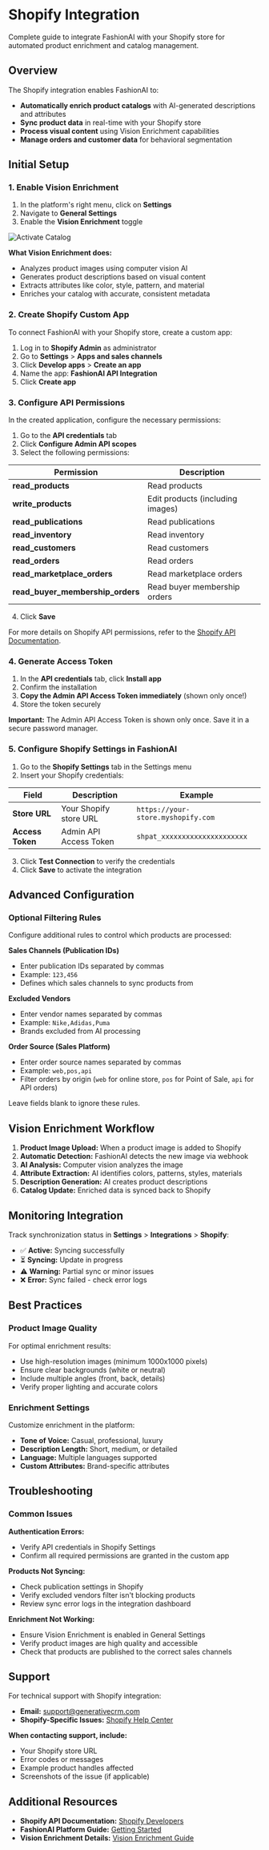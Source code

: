 # Shopify Integration

Complete guide to integrate FashionAI with your Shopify store for automated product enrichment and catalog management.

## Overview

The Shopify integration enables FashionAI to:

- **Automatically enrich product catalogs** with AI-generated descriptions and attributes
- **Sync product data** in real-time with your Shopify store
- **Process visual content** using Vision Enrichment capabilities
- **Manage orders and customer data** for behavioral segmentation

## Initial Setup

### 1. Enable Vision Enrichment

1. In the platform's right menu, click on **Settings**
2. Navigate to **General Settings**
3. Enable the **Vision Enrichment** toggle

![Activate Catalog](/img/activate-catalog.png)

**What Vision Enrichment does:**
- Analyzes product images using computer vision AI
- Generates product descriptions based on visual content
- Extracts attributes like color, style, pattern, and material
- Enriches your catalog with accurate, consistent metadata

### 2. Create Shopify Custom App

To connect FashionAI with your Shopify store, create a custom app:

1. Log in to **Shopify Admin** as administrator
2. Go to **Settings** > **Apps and sales channels**
3. Click **Develop apps** > **Create an app**
4. Name the app: **FashionAI API Integration**
5. Click **Create app**

### 3. Configure API Permissions

In the created application, configure the necessary permissions:

1. Go to the **API credentials** tab
2. Click **Configure Admin API scopes**
3. Select the following permissions:

| Permission | Description |
|---------|-------------|
| **read_products** | Read products |
| **write_products** | Edit products (including images) |
| **read_publications** | Read publications |
| **read_inventory** | Read inventory |
| **read_customers** | Read customers |
| **read_orders** | Read orders |
| **read_marketplace_orders** | Read marketplace orders |
| **read_buyer_membership_orders** | Read buyer membership orders |

4. Click **Save**

For more details on Shopify API permissions, refer to the [Shopify API Documentation](https://shopify.dev/docs/api/admin-rest).

### 4. Generate Access Token

1. In the **API credentials** tab, click **Install app**
2. Confirm the installation
3. **Copy the Admin API Access Token immediately** (shown only once!)
4. Store the token securely

**Important:** The Admin API Access Token is shown only once. Save it in a secure password manager.

### 5. Configure Shopify Settings in FashionAI

1. Go to the **Shopify Settings** tab in the Settings menu
2. Insert your Shopify credentials:

| Field | Description | Example |
|-------|-------------|---------|
| **Store URL** | Your Shopify store URL | `https://your-store.myshopify.com` |
| **Access Token** | Admin API Access Token | `shpat_xxxxxxxxxxxxxxxxxxxxx` |

3. Click **Test Connection** to verify the credentials
4. Click **Save** to activate the integration

## Advanced Configuration

### Optional Filtering Rules

Configure additional rules to control which products are processed:

**Sales Channels (Publication IDs)**
- Enter publication IDs separated by commas
- Example: `123,456`
- Defines which sales channels to sync products from

**Excluded Vendors**
- Enter vendor names separated by commas
- Example: `Nike,Adidas,Puma`
- Brands excluded from AI processing

**Order Source (Sales Platform)**
- Enter order source names separated by commas
- Example: `web,pos,api`
- Filter orders by origin (`web` for online store, `pos` for Point of Sale, `api` for API orders)

Leave fields blank to ignore these rules.

## Vision Enrichment Workflow

1. **Product Image Upload:** When a product image is added to Shopify
2. **Automatic Detection:** FashionAI detects the new image via webhook
3. **AI Analysis:** Computer vision analyzes the image
4. **Attribute Extraction:** AI identifies colors, patterns, styles, materials
5. **Description Generation:** AI creates product descriptions
6. **Catalog Update:** Enriched data is synced back to Shopify

## Monitoring Integration

Track synchronization status in **Settings** > **Integrations** > **Shopify**:

- ✅ **Active:** Syncing successfully
- ⏳ **Syncing:** Update in progress
- ⚠️ **Warning:** Partial sync or minor issues
- ❌ **Error:** Sync failed - check error logs

## Best Practices

### Product Image Quality

For optimal enrichment results:

- Use high-resolution images (minimum 1000x1000 pixels)
- Ensure clear backgrounds (white or neutral)
- Include multiple angles (front, back, details)
- Verify proper lighting and accurate colors

### Enrichment Settings

Customize enrichment in the platform:

- **Tone of Voice:** Casual, professional, luxury
- **Description Length:** Short, medium, or detailed
- **Language:** Multiple languages supported
- **Custom Attributes:** Brand-specific attributes

## Troubleshooting

### Common Issues

**Authentication Errors:**
- Verify API credentials in Shopify Settings
- Confirm all required permissions are granted in the custom app

**Products Not Syncing:**
- Check publication settings in Shopify
- Verify excluded vendors filter isn't blocking products
- Review sync error logs in the integration dashboard

**Enrichment Not Working:**
- Ensure Vision Enrichment is enabled in General Settings
- Verify product images are high quality and accessible
- Check that products are published to the correct sales channels

## Support

For technical support with Shopify integration:

- **Email:** support@generativecrm.com
- **Shopify-Specific Issues:** [Shopify Help Center](https://help.shopify.com/)

**When contacting support, include:**
- Your Shopify store URL
- Error codes or messages
- Example product handles affected
- Screenshots of the issue (if applicable)

## Additional Resources

- **Shopify API Documentation:** [Shopify Developers](https://shopify.dev/docs)
- **FashionAI Platform Guide:** [Getting Started](../getting-started)
- **Vision Enrichment Details:** [Vision Enrichment Guide](../../user-guide/vision-enrichment/index)
